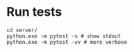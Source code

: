 # Run tests

```
cd server/
python.exe -m pytest -s # show stdout
python.exe -m pytest -vv # more verbose
```